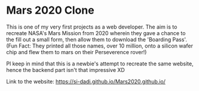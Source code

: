 # Mars 2020 Clone

This is one of my very first projects as a web developer. The aim is to recreate NASA's Mars Mission from 2020 wherein they gave a chance to the fill out a small form, then allow them to download the 'Boarding Pass'.
(Fun Fact: They printed all those names, over 10 million, onto a silicon wafer chip and flew them to mars on their Perseverence rover!)

Pl keep in mind that this is a newbie's attempt to recreate the same website, hence the backend part isn't that impressive XD

Link to the website: https://si-dadi.github.io/Mars2020.github.io/
